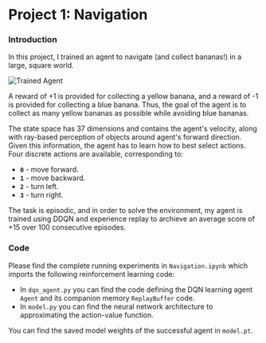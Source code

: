 [//]: # (Image References)

[image1]: https://user-images.githubusercontent.com/10624937/42135619-d90f2f28-7d12-11e8-8823-82b970a54d7e.gif "Trained Agent"

# Project 1: Navigation

### Introduction

In this project, I trained an agent to navigate (and collect bananas!) in a large, square world.  

![Trained Agent][image1]

A reward of +1 is provided for collecting a yellow banana, and a reward of -1 is provided for collecting a blue banana.  Thus, the goal of the agent is to collect as many yellow bananas as possible while avoiding blue bananas.  

The state space has 37 dimensions and contains the agent's velocity, along with ray-based perception of objects around agent's forward direction.  Given this information, the agent has to learn how to best select actions.  Four discrete actions are available, corresponding to:
- **`0`** - move forward.
- **`1`** - move backward.
- **`2`** - turn left.
- **`3`** - turn right.

The task is episodic, and in order to solve the environment, my agent is trained using DDQN and experience replay to archieve an average score of +15 over 100 consecutive episodes.

### Code

Please find the complete running experiments in `Navigation.ipynb` which imports the following reinforcement learning code:
* In `dqn_agent.py` you can find the code defining the DQN learning agent `Agent` and its companion memory `ReplayBuffer` code.
* In `model.py` you can find the neural network architecture to approximating the action-value function.

You can find the saved model weights of the successful agent in `model.pt`.
